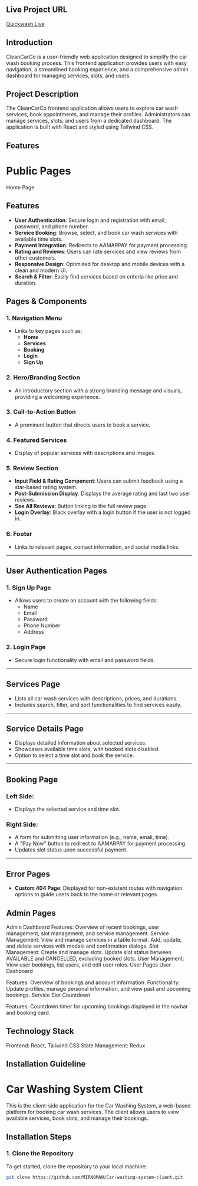 ## Live Project URL

[Quickwash Live](https://car-washing-system-client-kappa.vercel.app/)


## Introduction

CleanCarCo is a user-friendly web application designed to simplify the car wash booking process. This frontend application provides users with easy navigation, a streamlined booking experience, and a comprehensive admin dashboard for managing services, slots, and users.

## Project Description
The CleanCarCo frontend application allows users to explore car wash services, book appointments, and manage their profiles. Administrators can manage services, slots, and users from a dedicated dashboard. The application is built with React and styled using Tailwind CSS.

## Features

# Public Pages
 Home Page

## Features
- **User Authentication**: Secure login and registration with email, password, and phone number.
- **Service Booking**: Browse, select, and book car wash services with available time slots.
- **Payment Integration**: Redirects to AAMARPAY for payment processing.
- **Rating and Reviews**: Users can rate services and view reviews from other customers.
- **Responsive Design**: Optimized for desktop and mobile devices with a clean and modern UI.
- **Search & Filter**: Easily find services based on criteria like price and duration.

## Pages & Components

### 1. **Navigation Menu**
- Links to key pages such as:
  - **Home**
  - **Services**
  - **Booking**
  - **Login**
  - **Sign Up**

### 2. **Hero/Branding Section**
- An introductory section with a strong branding message and visuals, providing a welcoming experience.

### 3. **Call-to-Action Button**
- A prominent button that directs users to book a service.

### 4. **Featured Services**
- Display of popular services with descriptions and images.

### 5. **Review Section**
- **Input Field & Rating Component**: Users can submit feedback using a star-based rating system.
- **Post-Submission Display**: Displays the average rating and last two user reviews.
- **See All Reviews**: Button linking to the full review page.
- **Login Overlay**: Black overlay with a login button if the user is not logged in.

### 6. **Footer**
- Links to relevant pages, contact information, and social media links.

---

## User Authentication Pages

### 1. **Sign Up Page**
- Allows users to create an account with the following fields:
  - Name
  - Email
  - Password
  - Phone Number
  - Address

### 2. **Login Page**
- Secure login functionality with email and password fields.

---

## Services Page

- Lists all car wash services with descriptions, prices, and durations.
- Includes search, filter, and sort functionalities to find services easily.

---

## Service Details Page

- Displays detailed information about selected services.
- Showcases available time slots, with booked slots disabled.
- Option to select a time slot and book the service.

---

## Booking Page

### Left Side:
- Displays the selected service and time slot.

### Right Side:
- A form for submitting user information (e.g., name, email, time).
- A "Pay Now" button to redirect to AAMARPAY for payment processing.
- Updates slot status upon successful payment.

---

## Error Pages

- **Custom 404 Page**: Displayed for non-existent routes with navigation options to guide users back to the home or relevant pages.
## Admin Pages

Admin Dashboard
Features: Overview of recent bookings, user management, slot management, and service management.
Service Management:
View and manage services in a table format.
Add, update, and delete services with modals and confirmation dialogs.
Slot Management:
Create and manage slots.
Update slot status between AVAILABLE and CANCELLED, excluding booked slots.
User Management:
View user bookings, list users, and edit user roles.
User Pages
User Dashboard

Features: Overview of bookings and account information.
Functionality: Update profiles, manage personal information, and view past and upcoming bookings.
Service Slot Countdown

Features: Countdown timer for upcoming bookings displayed in the navbar and booking card.

## Technology Stack
Frontend: React, Tailwind CSS
State Management: Redux

## Installation Guideline
# Car Washing System Client

This is the client-side application for the Car Washing System, a web-based platform for booking car wash services. The client allows users to view available services, book slots, and manage their bookings.

## Installation Steps

### 1. Clone the Repository

To get started, clone the repository to your local machine:

```bash
git clone https://github.com/MIRNOMAN/Car-washing-system-client.git
